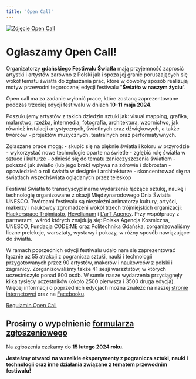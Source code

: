 ```yaml
---
title: 'Open Call'
---
```


[![Zdjęcie Open Call](/open-call/open-call-pl.png)](/open-call/open-call-pl.png)

# Ogłaszamy Open Call!

Organizatorzy **gdańskiego Festiwalu Światła** mają przyjemność zaprosić artystki i artystów zarówno z Polski jak i spoza jej granic poruszających się wokół tematu światła do zgłaszania prac, które w dowolny sposób realizują motyw przewodni tegorocznej edycji festiwalu "**Światło w naszym życiu**".

Open call ma za zadanie wyłonić prace, które zostaną zaprezentowane podczas trzeciej edycji festiwalu w dniach **10-11 maja 2024**.

Poszukujemy artystów z takich dziedzin sztuki jak: visual mapping,  grafika, malarstwo, rzeźba, intermedia, fotografia, architektura, wzornictwo, jak również  instalacji artystycznych, świetlnych oraz dźwiękowych, a także twórców - projektów muzycznych, teatralnych oraz performatywnych.

Zgłaszane prace mogą:
    - skupić się na pięknie światła i koloru w przyrodzie
    - wykorzystać nowe technologie oparte na świetle
    - zgłębić rolę światła w sztuce i kulturze
    - odnieść się do tematu zanieczyszczenia światłem
    - pokazać jak światło (lub jego brak) wpływa na zdrowie i dobrostan
    - opowiedzieć o roli światła w designie i architekturze
    - skoncentrować się na światłach wszechświata oglądanych przez teleskop

Festiwal Światła to transdyscyplinarne wydarzenie łączące sztukę, naukę i technologię organizowane z okazji Międzynarodowego Dnia Światła UNESCO. Twórcami festiwalu są niezależni animatorzy kultury, artyści, makerzy i naukowcy zgromadzeni wokół trzech trójmiejskich organizacji: [Hackerspace Trójmiasto](https://hs3.pl/), [Hevelianum](https://hevelianum.pl/) i [L’arT Agency](https://lartagency.com/pl). Przy współpracy z partnerami, wśród których znajdują się: Polska Agencja Kosmiczna, UNESCO, Fundacja CODE:ME oraz Politechnika Gdańska, zorganizowaliśmy liczne prelekcje, warsztaty, wystawy i pokazy, w różny sposób nawiązujące do światła. 

W ramach poprzednich edycji festiwalu udało nam się zaprezentować łącznie aż 55 atrakcji z pogranicza sztuki, nauki i technologii przygotowanych przez 90 artystów, makerów i naukowców z polski i zagranicy. Zorganizowaliśmy także 41 sesji warsztatów, w których uczestniczyło ponad 800 osób. W sumie nasze wydarzenia przyciągnęły kilka tysięcy uczestników (około 2500 pierwsza i 3500 druga edycja). Więcej informacji o poprzednich edycjach można znaleźć na naszej [stronie internetowej](https://festiwalswiatla.hs3.pl/) oraz na [Facebooku](https://www.facebook.com/Festiwalswiatla).

[Regulamin Open Call](/open-call/regulamin-open-call.pdf)

## Prosimy o wypełnienie [formularza zgłoszeniowego](https://forms.gle/Ti9hdR1JVpEwPgTq7)

Na zgłoszenia czekamy do **15 lutego 2024 roku**.

**Jesteśmy otwarci na wszelkie eksperymenty z pogranicza sztuki, nauki i technologii oraz inne działania związane z tematem przewodnim festiwalu!**